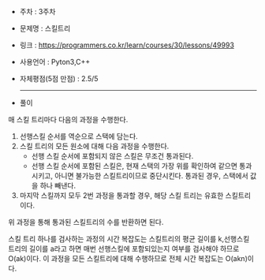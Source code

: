 * 주차 : 3주차 
* 문제명 : 스킬트리
* 링크 : https://programmers.co.kr/learn/courses/30/lessons/49993
* 사용언어 : Pyton3,C++ 
* 자체평점(5점 만점) : 2.5/5 
  
  ---

* 풀이

매 스킬 트리마다 다음의 과정을 수행한다.
1. 선행스킬 순서를 역순으로 스택에 담는다.
2. 스킬 트리의 모든 원소에 대해 다음 과정을 수행한다.
    * 선행 스킬 순서에 포함되지 않은 스킬은 무조건 통과된다.
    * 선행 스킬 순서에 포함된 스킬은, 현재 스택의 가장 위를 확인하여 같으면 통과시키고, 아니면 불가능한 스킬트리이므로 중단시킨다. 통과된 경우, 스택에서 값을 하나 빼낸다.
3. 마지막 스킬까지 모두 2번 과정을 통과할 경우, 해당 스킬 트리는 유효한 스킬트리이다.

위 과정을 통해 통과된 스킬트리의 수를 반환하면 된다. 

스킬 트리 하나를 검사하는 과정의 시간 복잡도는 스킬트리의 평균 길이를 k,선행스킬 트리의 길이를 a라고 하면 매번 선행스킬에 포함되있는지 여부를 검사해야 하므로 O(ak)이다. 이 과정을 모든 스킬트리에 대해 수행하므로 전체 시간 복잡도는 O(akn)이다.